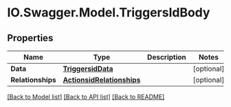 # IO.Swagger.Model.TriggersIdBody
## Properties

Name | Type | Description | Notes
------------ | ------------- | ------------- | -------------
**Data** | [**TriggersidData**](TriggersidData.md) |  | [optional] 
**Relationships** | [**ActionsidRelationships**](ActionsidRelationships.md) |  | [optional] 

[[Back to Model list]](../README.md#documentation-for-models) [[Back to API list]](../README.md#documentation-for-api-endpoints) [[Back to README]](../README.md)

